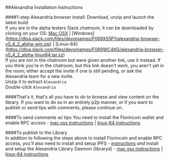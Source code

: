 ##Alexandria Installation Instructions  

####1-step Alexandria browser install: Download, unzip and launch the latest build   
If you are in the alpha testers Slack chatroom, it can be downloaded by clicking on your OS: [Mac OSX](https://dloa.slack.com/files/devonjames/F069VB72T/alexandria-browser-v0_4_2_alpha-osx-daily-20150609a.zip) |  [Windows] (https://dloa.slack.com/files/devonjames/F069X55P1/alexandria-browser-v0_4_2_alpha-win.zip) | [Linux-64] (https://dloa.slack.com/files/devonjames/F069WC4KG/alexandria-browser-v0_4_2_alpha-linux64.tar.xz)  
If you are not in the chatroom but were given another link, use it instead. If you think you're in the chatroom,  but this link doesn't work, you aren't yet in the room; either accept the invite if one is still pending, or ask the Alexandria team for a new invite.   
Unzip it to extract `Alexandria`   
Double-click `Alexandria`

####That's it, that's all you have to do to browse and view content on the library. If you want to do so in an entirely p2p manner, or if you want to publish or send tips with comments, please continue on.   

####To send comments w/ tips
You need to install the Florincoin wallet and enable RPC access - [mac osx instructions](https://github.com/dloa/alexandria-docs/blob/master/florincoin-mac-install.md) | [linux-64 instructions](https://github.com/dloa/alexandria-docs/blob/master/florincoin-lin64-install.md)   

####To publish to the Library   
In addition to following the steps above to install Florincoin and enable RPC access, you'll also need to install and setup IPFS - [instructions](https://github.com/dloa/alexandria-docs/blob/master/ipfs-install-setup.md) *and* install and setup the Alexandria Library Daemon (libraryd) - [mac osx instructions](https://github.com/dloa/alexandria-docs/blob/master/libraryd-mac-install.md) | [linux-64 instructions](https://github.com/dloa/alexandria-docs/blob/master/libraryd-linux64-install.md)
